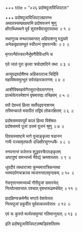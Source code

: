 +++
title = "०२६ प्रदोषपूजाविधिपटलः"

+++
प्रदोषपूजाविधिपटलप्रारम्भः    
अथातस्सम्प्रवक्ष्यामि प्रदोषयजनं श्रुणु  
क्षीराब्धिमथने पूर्वं सुराश्चैवासुरास्तथा ॥ १ ॥


स्थाणुञ्च मन्थराख्यन्तत् अहिपाशन्तु मद्ध्यमे  
अनेकवृक्षसम्भूतं स्त्रीरत्नं पुष्परत्नकैः ॥ २ ॥


मृगरत्नैर्वस्त्ररत्नैर्भूषणैर्विविधानि च  

एते जातं पुरा कृत्वा त्रयोदशदिने तथा ॥ ३ ॥


अत्युपद्रवदोषैश्च अहिकालञ्च चिद्दिवि  
महाविषसमुत्भूतं सर्वसंहारकारणम् ॥ ४ ॥


आशीविषमहावेगैरसुरान्देवतागणान्  
प्रार्त्थयेत्परमेशानं वृषमारुह्य तच्छिवम् ॥ ५ ॥


पपौ देवभयं हित्वा सर्वोपद्रवनाशनम्  
तस्मिन्काले मयापीतं तद्विषं लोकरक्षितम् ॥ ६ ॥


प्रदोषसमयात्पूर्वं कालं हित्वा विशेषतः  
प्रदोषसमये पूजां उत्तमं पूजनं श्रुणु ॥ ७ ॥


दिवसस्याष्टमे भागे पूजाङ्कृत्वा षडानन  
गव्यैः पञ्चामृतफलैः दधिक्षीरसुगन्धकैः ॥ ८ ॥


स्नपनान्तं यजेत्तत्र शुद्धवस्त्रैरलङ्कृतम्  
अष्टपुष्पं समभ्यर्च्य नैवेद्यं क्रमशस्ततः ॥ ९ ॥


धूपदीपं त्वथारात्र्या कुम्भमारात्रिकन्तथा  
भस्मदर्पणचक्रञ्च व्यजनन्तालवृन्दकम् ॥ १० ॥


गेयनृत्तान्तमभ्यर्च्य गौरीपूजां समारभेत्  
नित्योत्सवन्ततः पश्चात् वृषभारूढमर्चयेत् ॥ ११ ॥


प्रादक्षिण्यक्रमेणैव मण्टपे वेशयेत्ततः  
नित्यपूजां प्रकुर्वीत पूर्ववत्कल्पयेत्ततः ॥ १२ ॥


एवं यः कुरुते मर्त्यस्सपुण्यां गतिमाप्नुयात् ॥ १३ ॥


इति प्रदोषपूजाविधिपटलष्षड्विंशतितमः  
